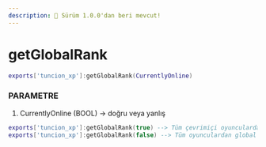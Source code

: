 ```yaml
---
description: 🔧 Sürüm 1.0.0'dan beri mevcut!
---
```


# getGlobalRank

```lua title="Export Syntax"
exports['tuncion_xp']:getGlobalRank(CurrentlyOnline)
```

### PARAMETRE

1. CurrentlyOnline <span className="color-blue">(BOOL)</span> <span className="color-orange">-> doğru veya yanlış</span>

```lua
exports['tuncion_xp']:getGlobalRank(true) --> Tüm çevrimiçi oyunculardan global rütbeyi döndürür
exports['tuncion_xp']:getGlobalRank(false) --> Tüm oyunculardan global rütbeyi döndürür
```